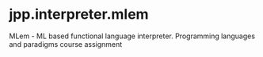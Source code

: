 # jpp.interpreter.mlem
MLem - ML based functional language interpreter. Programming languages and paradigms course assignment
